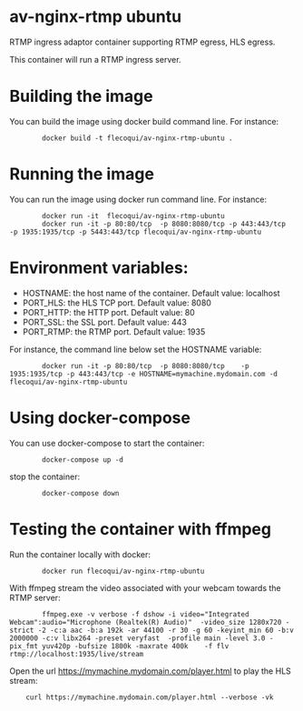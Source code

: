 # av-nginx-rtmp ubuntu
RTMP ingress adaptor container supporting RTMP egress, HLS egress.

This container will run a RTMP ingress server.

# Building the image
You can build the image using docker build command line.
For instance:

            docker build -t flecoqui/av-nginx-rtmp-ubuntu .


# Running the image
You can run the image using docker run command line.
For instance:

            docker run -it  flecoqui/av-nginx-rtmp-ubuntu 
            docker run -it -p 80:80/tcp  -p 8080:8080/tcp -p 443:443/tcp    -p 1935:1935/tcp -p 5443:443/tcp flecoqui/av-nginx-rtmp-ubuntu 


# Environment variables:

- HOSTNAME: the host name of the container. Default value: localhost
- PORT_HLS: the HLS TCP port. Default value: 8080
- PORT_HTTP: the HTTP port. Default value: 80
- PORT_SSL: the SSL port. Default value: 443
- PORT_RTMP: the RTMP port. Default value: 1935

For instance, the command line below set the HOSTNAME variable:

            docker run -it -p 80:80/tcp  -p 8080:8080/tcp    -p 1935:1935/tcp -p 443:443/tcp -e HOSTNAME=mymachine.mydomain.com -d flecoqui/av-nginx-rtmp-ubuntu

# Using docker-compose
You can use docker-compose to start the container:

            docker-compose up -d

stop the container:

            docker-compose down


# Testing the container with ffmpeg
Run the container locally with docker:

            docker run flecoqui/av-nginx-rtmp-ubuntu

With ffmpeg stream the video associated with your webcam towards the RTMP server:

            ffmpeg.exe -v verbose -f dshow -i video="Integrated Webcam":audio="Microphone (Realtek(R) Audio)"  -video_size 1280x720 -strict -2 -c:a aac -b:a 192k -ar 44100 -r 30 -g 60 -keyint_min 60 -b:v 2000000 -c:v libx264 -preset veryfast  -profile main -level 3.0 -pix_fmt yuv420p -bufsize 1800k -maxrate 400k    -f flv rtmp://localhost:1935/live/stream

Open the url https://mymachine.mydomain.com/player.html to play the HLS stream:

        curl https://mymachine.mydomain.com/player.html --verbose -vk
